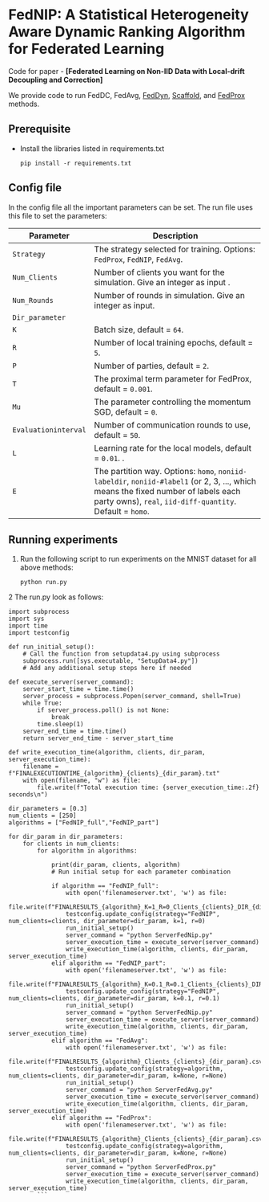 # FedNIP: A Statistical Heterogeneity Aware Dynamic Ranking Algorithm for Federated Learning
Code for paper - **[Federated Learning on Non-IID Data with Local-drift Decoupling and Correction]**

We provide code to run FedDC, FedAvg, 
[FedDyn](https://openreview.net/pdf?id=B7v4QMR6Z9w), 
[Scaffold](https://openreview.net/pdf?id=B7v4QMR6Z9w), and [FedProx](https://arxiv.org/abs/1812.06127) methods.


## Prerequisite
* Install the libraries listed in requirements.txt
    ```
    pip install -r requirements.txt
    ```

  
## Config file
In the config file all the important parameters can be set. The run file uses this file to set the parameters:


| Parameter      | Description                                                                                    |
| --------------- | ---------------------------------------------------------------------------------------------- |
| `Strategy`         | The strategy selected for training. Options: `FedProx`, `FedNIP`, `FedAvg`.        |
| `Num_Clients`       | Number of clients you want for the simulation. Give an integer as input . |
| `Num_Rounds`           | Number of rounds in simulation. Give an integer as input. |
| `Dir_parameter`            |                                          |
| `K`    | Batch size, default = `64`.                                                                    |
| `R`        | Number of local training epochs, default = `5`.                                                |
| `P`     | Number of parties, default = `2`.                                                              |
| `T`            | The proximal term parameter for FedProx, default = `0.001`.                                    |
| `Mu`           | The parameter controlling the momentum SGD, default = `0`.                                    |
| `Evaluationinterval`    | Number of communication rounds to use, default = `50`.                                         |
| `L`    | Learning rate for the local models, default = `0.01`. .                                         |
| `E`     | The partition way. Options: `homo`, `noniid-labeldir`, `noniid-#label1` (or 2, 3, ..., which means the fixed number of labels each party owns), `real`, `iid-diff-quantity`. Default = `homo`. |

## Running experiments

1. Run the following script to run experiments on the MNIST dataset for all above methods:
    ```
    python run.py
    ```
2 The run.py look as follows:
```
import subprocess
import sys
import time
import testconfig

def run_initial_setup():
    # Call the function from setupdata4.py using subprocess
    subprocess.run([sys.executable, "SetupData4.py"])
    # Add any additional setup steps here if needed

def execute_server(server_command):
    server_start_time = time.time()
    server_process = subprocess.Popen(server_command, shell=True)
    while True:
        if server_process.poll() is not None:
            break
        time.sleep(1)
    server_end_time = time.time()
    return server_end_time - server_start_time

def write_execution_time(algorithm, clients, dir_param, server_execution_time):
    filename = f"FINALEXECUTIONTIME_{algorithm}_{clients}_{dir_param}.txt"
    with open(filename, "w") as file:
        file.write(f"Total execution time: {server_execution_time:.2f} seconds\n")

dir_parameters = [0.3]
num_clients = [250]
algorithms = ["FedNIP_full","FedNIP_part"]

for dir_param in dir_parameters:
    for clients in num_clients:
        for algorithm in algorithms:

            print(dir_param, clients, algorithm)
            # Run initial setup for each parameter combination

            if algorithm == "FedNIP_full":
                with open('filenameserver.txt', 'w') as file:
                    file.write(f"FINALRESULTS_{algorithm}_K=1_R=0_Clients_{clients}_DIR_{dir_param}_newrun.csv")
                testconfig.update_config(strategy="FedNIP", num_clients=clients, dir_parameter=dir_param, k=1, r=0)
                run_initial_setup()
                server_command = "python ServerFedNip.py"
                server_execution_time = execute_server(server_command)
                write_execution_time(algorithm, clients, dir_param, server_execution_time)
            elif algorithm == "FedNIP_part":
                with open('filenameserver.txt', 'w') as file:
                    file.write(f"FINALRESULTS_{algorithm}_K=0.1_R=0.1_Clients_{clients}_DIR_{dir_param}_newrun.csv")
                testconfig.update_config(strategy="FedNIP", num_clients=clients, dir_parameter=dir_param, k=0.1, r=0.1)
                run_initial_setup()
                server_command = "python ServerFedNip.py"
                server_execution_time = execute_server(server_command)
                write_execution_time(algorithm, clients, dir_param, server_execution_time)
            elif algorithm == "FedAvg":
                with open('filenameserver.txt', 'w') as file:
                    file.write(f"FINALRESULTS_{algorithm}_Clients_{clients}_{dir_param}.csv")
                testconfig.update_config(strategy=algorithm, num_clients=clients, dir_parameter=dir_param, k=None, r=None)
                run_initial_setup()
                server_command = "python ServerFedAvg.py"
                server_execution_time = execute_server(server_command)
                write_execution_time(algorithm, clients, dir_param, server_execution_time)
            elif algorithm == "FedProx":
                with open('filenameserver.txt', 'w') as file:
                    file.write(f"FINALRESULTS_{algorithm}_Clients_{clients}_{dir_param}.csv")
                testconfig.update_config(strategy=algorithm, num_clients=clients, dir_parameter=dir_param, k=None, r=None)
                run_initial_setup()
                server_command = "python ServerFedProx.py"
                server_execution_time = execute_server(server_command)
                write_execution_time(algorithm, clients, dir_param, server_execution_time)
        ```
